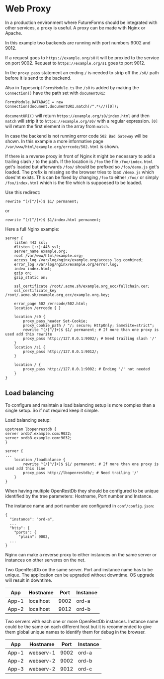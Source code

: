 # Web Proxy

In a production environment where FutureForms should be
integrated with other services,
a proxy is useful.
A proxy can be made with Nginx or Apache.

In this example two backends are running with port numbers
9002 and 9012.

If a request goes to `https://example.org/s0`
it will be proxied to the service on port 9002.
Request to `https://example.org/s1` goes to port 9012.

In the `proxy_pass` statement an ending `/` is needed
to strip off the `/s0/` path before it is send to the backend.

Also in Typescript `FormsModule.ts` the `/s0` is added by making the
`Connection()` have the path set with `documentURI`:

    FormsModule.DATABASE = new Connection(document.documentURI.match(/^.*\//)[0]);

`documentURI()` will return `https://example.org/s0/index.html`
and then `match` will strip it to `https://example.org/s0/` 
with a regular expression. 
`[0]` will return the first element in the array from `match`.

In case the backend is not running error code `502 Bad Gateway` will be shown.
In this example a more informative page
`/var/www/html/example.org/errcode/502.html`
is shown.

If there is a reverse proxy in front of Nginx it might be necessary to
add a trailing slash `/` to the path. If the location is `/foo` the file
`/foo/index.html` get's loaded but afterwards `/foo/` should be prefixed so
`/foo/demo.js` get's loaded. The prefix is missing so the browser tries to
load `/demo.js` which does'nt exists. This can be fixed by changing `/foo`
to either `/foo/` or simply `/foo/index.html` which is the file which is
suppoesed to be loaded.

Use this redirect:

    rewrite ^(/[^/]+)$ $1/ permanent;

or

    rewrite ^(/[^/]+)$ $1/index.html permanent;

Here a full Nginx example:

    server {
        listen 443 ssl;
        #listen [::]:443 ssl;
        server_name example.org;
        root /var/www/html/example.org;
        access_log /var/log/nginx/example.org/access.log combined;
        error_log /var/log/nginx/example.org/error.log;
        index index.html;
        gzip on;
        gzip_static on;
    
        ssl_certificate /root/.acme.sh/example.org_ecc/fullchain.cer;
        ssl_certificate_key /root/.acme.sh/example.org_ecc/example.org.key;
    
        error_page 502 /errcode/502.html;
        location /errcode { }
    
        location /s0 {
            proxy_pass_header Set-Cookie;
            proxy_cookie_path / "/; secure; HttpOnly; SameSite=strict";
            rewrite ^(/[^/]+)$ $1/ permanent; # If more than one proxy is used add this rewrite
            proxy_pass http://127.0.0.1:9002/; # Need trailing slash '/'
        }
        location /s1 {
            proxy_pass http://127.0.0.1:9012/;
        }

        location / {
            proxy_pass http://127.0.0.1:9002; # Ending '/' not needed
        }
    }

## Load balancing

To configure and maintain a load balancing setup is more complex than
a single setup. So if not required keep it simple.

Load balancing setup:

    upstream lbopenrestdb {
	server ordb7.example.com:9022;
	server ordb8.example.com:9032;
    }

    server {
    ...
        location /loadbalance {
            rewrite ^(/[^/]+)$ $1/ permanent; # If more than one proxy is used add this line
            proxy_pass http://lbopenrestdb/; # Need trailing '/'
        }
    }

When having multiple OpenRestDb they should be configured to be unique identified
by the tree parameters: Hostname, Port number and Instance.

The instance name and port number are configured in `conf/config.json`:

    {
      "instance": "ord-a",
      ...
      "http": {
        "ports": {
          "plain": 9002,
      ...
    }

Nginx can make a reverse proxy to either instances
on the same server or instances on other serveres 
on the net.

Two OpenRestDb on the same server.
Port and instance name has to be unique.
The application can be upgraded without downtime.
OS upgrade will result in downtime.

| App   | Hostname  | Port | Instance |
| ----- | --------- | ---- | -------- |
| App-1 | localhost | 9002 | ord-a    |
| App-2 | localhost | 9012 | ord-b    |

Two servers with each one or more OpenRestDb instances.
Instance name could be the same on each different host 
but it is recommended to give them global unique
names to identify them for debug in the browser.

| App   | Hostname  | Port | Instance |
| ----- | --------- | ---- | -------- |
| App-1 | webserv-1 | 9002 | ord-a    |
| App-2 | webserv-2 | 9002 | ord-b    |
| App-3 | webserv-2 | 9012 | ord-c    |
